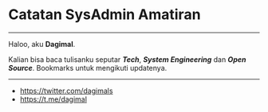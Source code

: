 # Catatan SysAdmin Amatiran

---

Haloo, aku **Dagimal**.

Kalian bisa baca tulisanku seputar ***Tech***, ***System Engineering*** dan ***Open Source***. Bookmarks untuk mengikuti updatenya.

---

- https://twitter.com/dagimals
- https://t.me/dagimal
